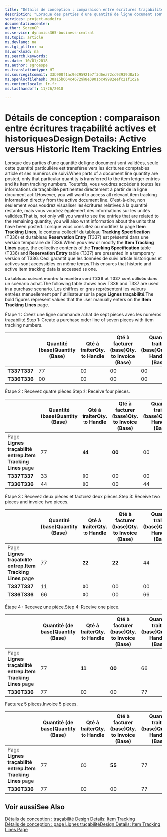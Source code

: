 ```yaml
---
title: "Détails de conception : comparaison entre écritures traçabilité actives et historiques | Microsoft Docs"
description: "Lorsque des parties d'une quantité de ligne document sont validées, seule cette quantité particulière est transférée vers les écritures comptables article et ses numéros de suivi. Toutefois, vous voudrez accéder à toutes les informations de traçabilité pertinentes directement à partir de la ligne document actif. C'est-à-dire, non seulement vous voudrez visualiser les écritures relatives à la quantité restante, mais vous voudrez également des informations sur les unités validées. Lorsque vous consultez ou modifiez la page **Item Tracking Lines**, le contenu collectif du tableau **Tracking Specification** (T336) et du tableau **Reservation Entry** (T337) est présenté dans une version temporaire de T336. Ceci garantit que les données de suivi article historiques et actives sont accessibles en même temps."
services: project-madeira
documentationcenter: 
author: SorenGP
ms.service: dynamics365-business-central
ms.topic: article
ms.devlang: na
ms.tgt_pltfrm: na
ms.workload: na
ms.search.keywords: 
ms.date: 10/01/2018
ms.author: sgroespe
ms.translationtype: HT
ms.sourcegitcommit: 33b900f1ac9e295921e7f3d6ea72cc93939d8a1b
ms.openlocfilehash: 30a15b664c46729b8e3901bc49982eefc21f1c2a
ms.contentlocale: fr-fr
ms.lasthandoff: 11/26/2018

---
```

# <a name="design-details-active-versus-historic-item-tracking-entries"></a><span data-ttu-id="e288b-107">Détails de conception : comparaison entre écritures traçabilité actives et historiques</span><span class="sxs-lookup"><span data-stu-id="e288b-107">Design Details: Active versus Historic Item Tracking Entries</span></span>
<span data-ttu-id="e288b-108">Lorsque des parties d'une quantité de ligne document sont validées, seule cette quantité particulière est transférée vers les écritures comptables article et ses numéros de suivi.</span><span class="sxs-lookup"><span data-stu-id="e288b-108">When parts of a document line quantity are posted, only that particular quantity is transferred to the item ledger entries and its item tracking numbers.</span></span> <span data-ttu-id="e288b-109">Toutefois, vous voudrez accéder à toutes les informations de traçabilité pertinentes directement à partir de la ligne document actif.</span><span class="sxs-lookup"><span data-stu-id="e288b-109">However, you will want to access all relevant item tracking information directly from the active document line.</span></span> <span data-ttu-id="e288b-110">C'est-à-dire, non seulement vous voudrez visualiser les écritures relatives à la quantité restante, mais vous voudrez également des informations sur les unités validées.</span><span class="sxs-lookup"><span data-stu-id="e288b-110">That is, not only will you want to see the entries that are related to the remaining quantity, you will also want information about the units that have been posted.</span></span> <span data-ttu-id="e288b-111">Lorsque vous consultez ou modifiez la page **Item Tracking Lines**, le contenu collectif du tableau **Tracking Specification** (T336) et du tableau **Reservation Entry** (T337) est présenté dans une version temporaire de T336.</span><span class="sxs-lookup"><span data-stu-id="e288b-111">When you view or modify the **Item Tracking Lines** page, the collective contents of the **Tracking Specification** table (T336) and **Reservation Entry** table (T337) are presented in a temporary version of T336.</span></span> <span data-ttu-id="e288b-112">Ceci garantit que les données de suivi article historiques et actives sont accessibles en même temps.</span><span class="sxs-lookup"><span data-stu-id="e288b-112">This ensures that historic and active item tracking data is accessed as one.</span></span>  

 <span data-ttu-id="e288b-113">Le tableau suivant montre la manière dont T336 et T337 sont utilisés dans un scénario achat.</span><span class="sxs-lookup"><span data-stu-id="e288b-113">The following table shows how T336 and T337 are used in a purchase scenario.</span></span> <span data-ttu-id="e288b-114">Les chiffres en gras représentent les valeurs entrées manuellement par l'utilisateur sur la page **Lignes traçabilité**.</span><span class="sxs-lookup"><span data-stu-id="e288b-114">The bold figures represent values that the user manually enters on the **Item Tracking Lines** page.</span></span>  

 <span data-ttu-id="e288b-115">Étape 1 : Créez une ligne commande achat de sept pièces avec les numéros traçabilité.</span><span class="sxs-lookup"><span data-stu-id="e288b-115">Step 1: Create a purchase order line of seven pieces with item tracking numbers.</span></span>  

||<span data-ttu-id="e288b-116">**Quantité (base)**</span><span class="sxs-lookup"><span data-stu-id="e288b-116">**Quantity (Base)**</span></span>|<span data-ttu-id="e288b-117">**Qté à traiter**</span><span class="sxs-lookup"><span data-stu-id="e288b-117">**Qty. to Handle**</span></span>|<span data-ttu-id="e288b-118">**Qté à facturer (base)**</span><span class="sxs-lookup"><span data-stu-id="e288b-118">**Qty. to Invoice (Base)**</span></span>|<span data-ttu-id="e288b-119">**Quantité traitée (base)**</span><span class="sxs-lookup"><span data-stu-id="e288b-119">**Quantity Handled (Base)**</span></span>|<span data-ttu-id="e288b-120">**Quantité facturée (base)**</span><span class="sxs-lookup"><span data-stu-id="e288b-120">**Quantity Invoiced (Base)**</span></span>|  
|-|----------------------------------------------|--------------------------------------------|------------------------------------------------------|-------------------------------------------------------|--------------------------------------------------------|  
|<span data-ttu-id="e288b-121">**T337**</span><span class="sxs-lookup"><span data-stu-id="e288b-121">**T337**</span></span>|<span data-ttu-id="e288b-122">7</span><span class="sxs-lookup"><span data-stu-id="e288b-122">7</span></span>|<span data-ttu-id="e288b-123">0</span><span class="sxs-lookup"><span data-stu-id="e288b-123">0</span></span>|<span data-ttu-id="e288b-124">0</span><span class="sxs-lookup"><span data-stu-id="e288b-124">0</span></span>|<span data-ttu-id="e288b-125">0</span><span class="sxs-lookup"><span data-stu-id="e288b-125">0</span></span>|<span data-ttu-id="e288b-126">0</span><span class="sxs-lookup"><span data-stu-id="e288b-126">0</span></span>|  
|<span data-ttu-id="e288b-127">**T336**</span><span class="sxs-lookup"><span data-stu-id="e288b-127">**T336**</span></span>|<span data-ttu-id="e288b-128">0</span><span class="sxs-lookup"><span data-stu-id="e288b-128">0</span></span>|<span data-ttu-id="e288b-129">0</span><span class="sxs-lookup"><span data-stu-id="e288b-129">0</span></span>|<span data-ttu-id="e288b-130">0</span><span class="sxs-lookup"><span data-stu-id="e288b-130">0</span></span>|<span data-ttu-id="e288b-131">0</span><span class="sxs-lookup"><span data-stu-id="e288b-131">0</span></span>|<span data-ttu-id="e288b-132">0</span><span class="sxs-lookup"><span data-stu-id="e288b-132">0</span></span>|  

 <span data-ttu-id="e288b-133">Étape 2 : Recevez quatre pièces.</span><span class="sxs-lookup"><span data-stu-id="e288b-133">Step 2: Receive four pieces.</span></span>  

||<span data-ttu-id="e288b-134">**Quantité (base)**</span><span class="sxs-lookup"><span data-stu-id="e288b-134">**Quantity (Base)**</span></span>|<span data-ttu-id="e288b-135">**Qté à traiter**</span><span class="sxs-lookup"><span data-stu-id="e288b-135">**Qty. to Handle**</span></span>|<span data-ttu-id="e288b-136">**Qté à facturer (base)**</span><span class="sxs-lookup"><span data-stu-id="e288b-136">**Qty. to Invoice (Base)**</span></span>|<span data-ttu-id="e288b-137">**Quantité traitée (base)**</span><span class="sxs-lookup"><span data-stu-id="e288b-137">**Quantity Handled (Base)**</span></span>|<span data-ttu-id="e288b-138">**Quantité facturée (base)**</span><span class="sxs-lookup"><span data-stu-id="e288b-138">**Quantity Invoiced (Base)**</span></span>|  
|-|----------------------------------------------|--------------------------------------------|------------------------------------------------------|-------------------------------------------------------|--------------------------------------------------------|  
|<span data-ttu-id="e288b-139">Page **Lignes traçabilité entrep.**</span><span class="sxs-lookup"><span data-stu-id="e288b-139">**Item Tracking Lines** page</span></span>|<span data-ttu-id="e288b-140">7</span><span class="sxs-lookup"><span data-stu-id="e288b-140">7</span></span>|<span data-ttu-id="e288b-141">**4**</span><span class="sxs-lookup"><span data-stu-id="e288b-141">**4**</span></span>|<span data-ttu-id="e288b-142">**0**</span><span class="sxs-lookup"><span data-stu-id="e288b-142">**0**</span></span>|<span data-ttu-id="e288b-143">0</span><span class="sxs-lookup"><span data-stu-id="e288b-143">0</span></span>|<span data-ttu-id="e288b-144">0</span><span class="sxs-lookup"><span data-stu-id="e288b-144">0</span></span>|  
|<span data-ttu-id="e288b-145">**T337**</span><span class="sxs-lookup"><span data-stu-id="e288b-145">**T337**</span></span>|<span data-ttu-id="e288b-146">3</span><span class="sxs-lookup"><span data-stu-id="e288b-146">3</span></span>|<span data-ttu-id="e288b-147">0</span><span class="sxs-lookup"><span data-stu-id="e288b-147">0</span></span>|<span data-ttu-id="e288b-148">0</span><span class="sxs-lookup"><span data-stu-id="e288b-148">0</span></span>|<span data-ttu-id="e288b-149">0</span><span class="sxs-lookup"><span data-stu-id="e288b-149">0</span></span>|<span data-ttu-id="e288b-150">0</span><span class="sxs-lookup"><span data-stu-id="e288b-150">0</span></span>|  
|<span data-ttu-id="e288b-151">**T336**</span><span class="sxs-lookup"><span data-stu-id="e288b-151">**T336**</span></span>|<span data-ttu-id="e288b-152">4</span><span class="sxs-lookup"><span data-stu-id="e288b-152">4</span></span>|<span data-ttu-id="e288b-153">0</span><span class="sxs-lookup"><span data-stu-id="e288b-153">0</span></span>|<span data-ttu-id="e288b-154">0</span><span class="sxs-lookup"><span data-stu-id="e288b-154">0</span></span>|<span data-ttu-id="e288b-155">4</span><span class="sxs-lookup"><span data-stu-id="e288b-155">4</span></span>|<span data-ttu-id="e288b-156">0</span><span class="sxs-lookup"><span data-stu-id="e288b-156">0</span></span>|  

 <span data-ttu-id="e288b-157">Étape 3 : Recevez deux pièces et facturez deux pièces.</span><span class="sxs-lookup"><span data-stu-id="e288b-157">Step 3: Receive two pieces and invoice two pieces.</span></span>  

||<span data-ttu-id="e288b-158">**Quantité (base)**</span><span class="sxs-lookup"><span data-stu-id="e288b-158">**Quantity (Base)**</span></span>|<span data-ttu-id="e288b-159">**Qté à traiter**</span><span class="sxs-lookup"><span data-stu-id="e288b-159">**Qty. to Handle**</span></span>|<span data-ttu-id="e288b-160">**Qté à facturer (base)**</span><span class="sxs-lookup"><span data-stu-id="e288b-160">**Qty. to Invoice (Base)**</span></span>|<span data-ttu-id="e288b-161">**Quantité traitée (base)**</span><span class="sxs-lookup"><span data-stu-id="e288b-161">**Quantity Handled (Base)**</span></span>|<span data-ttu-id="e288b-162">**Quantité facturée (base)**</span><span class="sxs-lookup"><span data-stu-id="e288b-162">**Quantity Invoiced (Base)**</span></span>|  
|-|----------------------------------------------|--------------------------------------------|------------------------------------------------------|-------------------------------------------------------|--------------------------------------------------------|  
|<span data-ttu-id="e288b-163">Page **Lignes traçabilité entrep.**</span><span class="sxs-lookup"><span data-stu-id="e288b-163">**Item Tracking Lines** page</span></span>|<span data-ttu-id="e288b-164">7</span><span class="sxs-lookup"><span data-stu-id="e288b-164">7</span></span>|<span data-ttu-id="e288b-165">**2**</span><span class="sxs-lookup"><span data-stu-id="e288b-165">**2**</span></span>|<span data-ttu-id="e288b-166">**2**</span><span class="sxs-lookup"><span data-stu-id="e288b-166">**2**</span></span>|<span data-ttu-id="e288b-167">4</span><span class="sxs-lookup"><span data-stu-id="e288b-167">4</span></span>|<span data-ttu-id="e288b-168">0</span><span class="sxs-lookup"><span data-stu-id="e288b-168">0</span></span>|  
|<span data-ttu-id="e288b-169">**T337**</span><span class="sxs-lookup"><span data-stu-id="e288b-169">**T337**</span></span>|<span data-ttu-id="e288b-170">1</span><span class="sxs-lookup"><span data-stu-id="e288b-170">1</span></span>|<span data-ttu-id="e288b-171">0</span><span class="sxs-lookup"><span data-stu-id="e288b-171">0</span></span>|<span data-ttu-id="e288b-172">0</span><span class="sxs-lookup"><span data-stu-id="e288b-172">0</span></span>|<span data-ttu-id="e288b-173">0</span><span class="sxs-lookup"><span data-stu-id="e288b-173">0</span></span>|<span data-ttu-id="e288b-174">0</span><span class="sxs-lookup"><span data-stu-id="e288b-174">0</span></span>|  
|<span data-ttu-id="e288b-175">**T336**</span><span class="sxs-lookup"><span data-stu-id="e288b-175">**T336**</span></span>|<span data-ttu-id="e288b-176">6</span><span class="sxs-lookup"><span data-stu-id="e288b-176">6</span></span>|<span data-ttu-id="e288b-177">0</span><span class="sxs-lookup"><span data-stu-id="e288b-177">0</span></span>|<span data-ttu-id="e288b-178">0</span><span class="sxs-lookup"><span data-stu-id="e288b-178">0</span></span>|<span data-ttu-id="e288b-179">6</span><span class="sxs-lookup"><span data-stu-id="e288b-179">6</span></span>|<span data-ttu-id="e288b-180">2</span><span class="sxs-lookup"><span data-stu-id="e288b-180">2</span></span>|  

 <span data-ttu-id="e288b-181">Étape 4 : Recevez une pièce.</span><span class="sxs-lookup"><span data-stu-id="e288b-181">Step 4: Receive one piece.</span></span>  

||<span data-ttu-id="e288b-182">**Quantité (de base)**</span><span class="sxs-lookup"><span data-stu-id="e288b-182">**Quantity (Base)**</span></span>|<span data-ttu-id="e288b-183">**Qté à traiter**</span><span class="sxs-lookup"><span data-stu-id="e288b-183">**Qty. to Handle**</span></span>|<span data-ttu-id="e288b-184">**Qté à facturer (base)**</span><span class="sxs-lookup"><span data-stu-id="e288b-184">**Qty. to Invoice (Base)**</span></span>|<span data-ttu-id="e288b-185">**Quantité traitée (base)**</span><span class="sxs-lookup"><span data-stu-id="e288b-185">**Quantity Handled (Base)**</span></span>|<span data-ttu-id="e288b-186">**Quantité facturée (base)**</span><span class="sxs-lookup"><span data-stu-id="e288b-186">**Quantity Invoiced (Base)**</span></span>|  
|-|----------------------------------------------|--------------------------------------------|------------------------------------------------------|-------------------------------------------------------|--------------------------------------------------------|  
|<span data-ttu-id="e288b-187">Page **Lignes traçabilité entrep.**</span><span class="sxs-lookup"><span data-stu-id="e288b-187">**Item Tracking Lines** page</span></span>|<span data-ttu-id="e288b-188">7</span><span class="sxs-lookup"><span data-stu-id="e288b-188">7</span></span>|<span data-ttu-id="e288b-189">**1**</span><span class="sxs-lookup"><span data-stu-id="e288b-189">**1**</span></span>|<span data-ttu-id="e288b-190">**0**</span><span class="sxs-lookup"><span data-stu-id="e288b-190">**0**</span></span>|<span data-ttu-id="e288b-191">6</span><span class="sxs-lookup"><span data-stu-id="e288b-191">6</span></span>|<span data-ttu-id="e288b-192">2</span><span class="sxs-lookup"><span data-stu-id="e288b-192">2</span></span>|  
|<span data-ttu-id="e288b-193">**T336**</span><span class="sxs-lookup"><span data-stu-id="e288b-193">**T336**</span></span>|<span data-ttu-id="e288b-194">7</span><span class="sxs-lookup"><span data-stu-id="e288b-194">7</span></span>|<span data-ttu-id="e288b-195">0</span><span class="sxs-lookup"><span data-stu-id="e288b-195">0</span></span>|<span data-ttu-id="e288b-196">0</span><span class="sxs-lookup"><span data-stu-id="e288b-196">0</span></span>|<span data-ttu-id="e288b-197">7</span><span class="sxs-lookup"><span data-stu-id="e288b-197">7</span></span>|<span data-ttu-id="e288b-198">2</span><span class="sxs-lookup"><span data-stu-id="e288b-198">2</span></span>|  

 <span data-ttu-id="e288b-199">Facturez 5 pièces.</span><span class="sxs-lookup"><span data-stu-id="e288b-199">Invoice 5 pieces.</span></span>  

||<span data-ttu-id="e288b-200">**Quantité (de base)**</span><span class="sxs-lookup"><span data-stu-id="e288b-200">**Quantity (Base)**</span></span>|<span data-ttu-id="e288b-201">**Qté à traiter**</span><span class="sxs-lookup"><span data-stu-id="e288b-201">**Qty. to Handle**</span></span>|<span data-ttu-id="e288b-202">**Qté à facturer (base)**</span><span class="sxs-lookup"><span data-stu-id="e288b-202">**Qty. to Invoice (Base)**</span></span>|<span data-ttu-id="e288b-203">**Quantité traitée (base)**</span><span class="sxs-lookup"><span data-stu-id="e288b-203">**Quantity Handled (Base)**</span></span>|<span data-ttu-id="e288b-204">**Quantité facturée (base)**</span><span class="sxs-lookup"><span data-stu-id="e288b-204">**Quantity Invoiced (Base)**</span></span>|  
|-|----------------------------------------------|--------------------------------------------|------------------------------------------------------|-------------------------------------------------------|--------------------------------------------------------|  
|<span data-ttu-id="e288b-205">Page **Lignes traçabilité entrep.**</span><span class="sxs-lookup"><span data-stu-id="e288b-205">**Item Tracking Lines** page</span></span>|<span data-ttu-id="e288b-206">7</span><span class="sxs-lookup"><span data-stu-id="e288b-206">7</span></span>|<span data-ttu-id="e288b-207">0</span><span class="sxs-lookup"><span data-stu-id="e288b-207">0</span></span>|<span data-ttu-id="e288b-208">**5**</span><span class="sxs-lookup"><span data-stu-id="e288b-208">**5**</span></span>|<span data-ttu-id="e288b-209">7</span><span class="sxs-lookup"><span data-stu-id="e288b-209">7</span></span>|<span data-ttu-id="e288b-210">2</span><span class="sxs-lookup"><span data-stu-id="e288b-210">2</span></span>|  
|<span data-ttu-id="e288b-211">**T336**</span><span class="sxs-lookup"><span data-stu-id="e288b-211">**T336**</span></span>|<span data-ttu-id="e288b-212">7</span><span class="sxs-lookup"><span data-stu-id="e288b-212">7</span></span>|<span data-ttu-id="e288b-213">0</span><span class="sxs-lookup"><span data-stu-id="e288b-213">0</span></span>|<span data-ttu-id="e288b-214">0</span><span class="sxs-lookup"><span data-stu-id="e288b-214">0</span></span>|<span data-ttu-id="e288b-215">7</span><span class="sxs-lookup"><span data-stu-id="e288b-215">7</span></span>|<span data-ttu-id="e288b-216">7</span><span class="sxs-lookup"><span data-stu-id="e288b-216">7</span></span>|  

## <a name="see-also"></a><span data-ttu-id="e288b-217">Voir aussi</span><span class="sxs-lookup"><span data-stu-id="e288b-217">See Also</span></span>  
 <span data-ttu-id="e288b-218">[Détails de conception : traçabilité](design-details-item-tracking.md) </span><span class="sxs-lookup"><span data-stu-id="e288b-218">[Design Details: Item Tracking](design-details-item-tracking.md) </span></span>  
 [<span data-ttu-id="e288b-219">Détails de conception : page Lignes traçabilité</span><span class="sxs-lookup"><span data-stu-id="e288b-219">Design Details: Item Tracking Lines Page</span></span>](design-details-item-tracking-lines-window.md)


